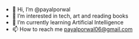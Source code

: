 - 👋 Hi, I’m @payalporwal
- 👀 I’m interested in tech, art and reading books
- 🌱 I’m currently learning Artificial Intelligence
- 📫 How to reach me payalporwal06@gmail.com

<!---
payalporwal/payalporwal is a ✨ special ✨ repository because its `README.md` (this file) appears on your GitHub profile.
You can click the Preview link to take a look at your changes.
--->
